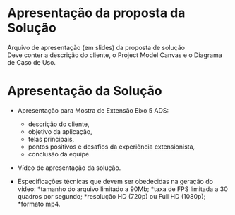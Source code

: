 # Apresentação da proposta da Solução
Arquivo de apresentação (em slides) da proposta de solução  
Deve conter a descrição do cliente, o Project Model Canvas e o Diagrama de Caso de Uso.

# Apresentação da Solução
- Apresentação para Mostra de Extensão Eixo 5 ADS:
  * descrição do cliente,
  * objetivo da aplicação,
  * telas principais,
  * pontos positivos e desafios da experiência extensionista,
  * conclusão da equipe.
  
- Vídeo de apresentação da solução.
- Especificações técnicas que devem ser obedecidas na geração do vídeo:
*tamanho do arquivo limitado a 90Mb;
*taxa de FPS limitada a 30 quadros por segundo;
*resolução HD (720p) ou Full HD (1080p);
*formato mp4.


